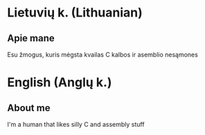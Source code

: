 # Lietuvių k. (Lithuanian)
## Apie mane
Esu žmogus, kuris mėgsta kvailas C kalbos ir asemblio nesąmones

# English (Anglų k.)
## About me
I'm a human that likes silly C and assembly stuff

